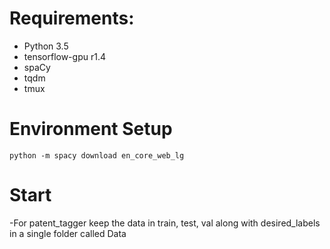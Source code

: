 # Requirements:
- Python 3.5
- tensorflow-gpu r1.4
- spaCy
- tqdm
- tmux

# Environment Setup
```commandline
python -m spacy download en_core_web_lg

```
# Start
-For patent_tagger keep the data in train, test, val 
 along with desired_labels in a single folder called Data
